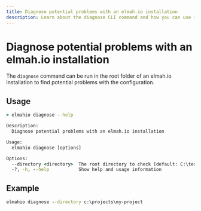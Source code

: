 ```yaml
---
title: Diagnose potential problems with an elmah.io installation
description: Learn about the diagnose CLI command and how you can use it to find potential problems with an elmah.io installation.
---
```


# Diagnose potential problems with an elmah.io installation

The `diagnose` command can be run in the root folder of an elmah.io installation to find potential problems with the configuration.

## Usage

```cmd
> elmahio diagnose --help

Description:
  Diagnose potential problems with an elmah.io installation

Usage:
  elmahio diagnose [options]

Options:
  --directory <directory>  The root directory to check [default: C:\test]
  -?, -h, --help           Show help and usage information
```

## Example

```cmd
elmahio diagnose --directory c:\projects\my-project
```